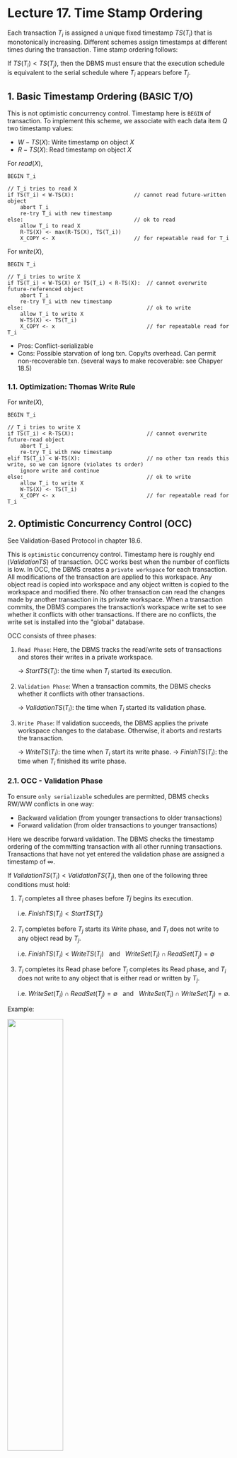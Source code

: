 # Lecture 17. Time Stamp Ordering

Each transaction $T_i$ is assigned a unique fixed timestamp $TS(T_i)$ that is monotonically increasing. Different schemes assign timestamps at different times during the transaction. Time stamp ordering follows:

If $TS(T_i) < TS(T_j)$, then the DBMS must ensure that the execution schedule is equivalent to the serial schedule where $T_i$ appears before $T_j$.

## 1. Basic Timestamp Ordering (BASIC T/O)

This is not optimistic concurrency control. Timestamp here is `BEGIN` of transaction. To implement this scheme, we associate with each data item $Q$ two timestamp values:

- $W-TS(X)$: Write timestamp on object $X$
- $R-TS(X)$: Read timestamp on object $X$

For $read(X)$,
```
BEGIN T_i

// T_i tries to read X
if TS(T_i) < W-TS(X):                   // cannot read future-written object
    abort T_i  
    re-try T_i with new timestamp
else:                                   // ok to read
    allow T_i to read X
    R-TS(X) <- max(R-TS(X), TS(T_i))
    X_COPY <- X                         // for repeatable read for T_i
```
 
For $write(X)$,
```
BEGIN T_i

// T_i tries to write X
if TS(T_i) < W-TS(X) or TS(T_i) < R-TS(X):  // cannot overwrite future-referenced object
    abort T_i  
    re-try T_i with new timestamp
else:                                       // ok to write
    allow T_i to write X
    W-TS(X) <- TS(T_i)
    X_COPY <- x                             // for repeatable read for T_i
```

- Pros: Conflict-serializable
- Cons: Possible starvation of long txn. Copy/ts overhead. Can permit non-recoverable txn. (several ways to make recoverable: see Chapyer 18.5)


### 1.1. Optimization: Thomas Write Rule

For $write(X)$,
```
BEGIN T_i

// T_i tries to write X
if TS(T_i) < R-TS(X):                       // cannot overwrite future-read object
    abort T_i  
    re-try T_i with new timestamp
elif TS(T_i) < W-TS(X):                     // no other txn reads this write, so we can ignore (violates ts order)
    ignore write and continue
else:                                       // ok to write
    allow T_i to write X
    W-TS(X) <- TS(T_i)
    X_COPY <- x                             // for repeatable read for T_i
```

## 2. Optimistic Concurrency Control (OCC)

See Validation-Based Protocol in chapter 18.6.

This is `optimistic` concurrency control. Timestamp here is roughly end ($ValidationTS$) of transaction. OCC works best when the number of conflicts is low. In OCC, the DBMS creates a `private workspace` for each transaction. All modifications of the transaction are applied to this workspace. Any object read is copied into workspace and any object written is copied to the workspace and modified there. No other transaction can read the changes made by another transaction in its private workspace. When a transaction commits, the DBMS compares the transaction’s workspace write set to see whether it conflicts with other transactions. If there are no conflicts, the write set is installed into the "global" database.

OCC consists of three phases:
1. `Read Phase`: Here, the DBMS tracks the read/write sets of transactions and stores their writes in a private workspace.
   
    -> $StartTS(T_i)$: the time when $T_i$ started its execution.
2. `Validation Phase`: When a transaction commits, the DBMS checks whether it conflicts with other transactions.

    -> $ValidationTS(T_i)$: the time when $T_i$ started its validation phase.
3. `Write Phase`: If validation succeeds, the DBMS applies the private workspace changes to the database. Otherwise, it aborts and restarts the transaction.

    -> $WriteTS(T_i)$: the time when $T_i$ start its write phase.
    -> $FinishTS(T_i)$: the time when $T_i$ finished its write phase.

### 2.1. OCC - Validation Phase

To ensure `only serializable` schedules are permitted, DBMS checks RW/WW conflicts in one way:
- Backward validation (from younger transactions to older transactions)
- Forward validation (from older transactions to younger transactions)

Here we describe forward validation. The DBMS checks the timestamp ordering of the committing transaction with all other running transactions. Transactions that have not yet entered the validation phase are assigned a timestamp of $\infty$.

If $ValidationTS(T_i) < ValidationTS(T_j)$, then one of the following three conditions must hold:
1. $T_i$ completes all three phases before $Tj$ begins its execution.

    i.e. $FinishTS(T_i) < StartTS(T_j)$
2. $T_i$ completes before $T_j$ starts its Write phase, and $T_i$ does not write to any object read by $T_j$.

    i.e. $FinishTS(T_i) < WriteTS(T_j)$ &nbsp; and &nbsp; $WriteSet(T_i) ∩ ReadSet(T_j) = ∅$
3. $T_i$ completes its Read phase before $T_j$ completes its Read phase, and $T_i$ does not write to any object
that is either read or written by $T_j$. 

    i.e. $WriteSet(T_i) ∩ ReadSet(T_j) = ∅$ &nbsp; and &nbsp; $WriteSet(T_i) ∩ WriteSet(T_j) = ∅$.


Example:

<img src="img/l17_1.PNG" width="50%" />

Since $TS(T_2) = 1$, $T_2$ commit was successful. $T_1$ commits successfully by condition 2.

<p float="left">
    <img src="img/l17_2.PNG" width="30%" />
    <img src="img/l17_3.PNG" width="30%" />
    <img src="img/l17_4.PNG" width="25%" />
</p>

For mid-side, condition 3 holds. For right-side, works fine for all.


- Pros: Only serializable
- Cons: Private workspace/Validation phase/Write phase/timestamp overhead. Abort are potentially more wasteful than in other protocols because they only occur after a transaction has already executed.

## 3. Isolation Levels

Serializability is useful because it allows programmers to ignore concurrency issues but enforcing it may allow too little parallelism and limit performance. We may want to use a weaker level of consistency to improve scalability.

Isolation levels control the extent that a transaction is exposed to the actions of other concurrent transactions.

Anomalies:
- `Dirty Read`: Reading uncommitted data. (WR conflict)
- `Unrepeatable Reads`: Redoing a read results in a different result. (RW conflict)
- `Phantom Reads`: Insertion or deletions result in different results for the same range scan queries.

Isolation Levels (Strongest to Weakest):
1. `SERIALIZABLE`: No Phantoms, all reads repeatable, and no dirty reads.
2. `REPEATABLE READS`: Phantoms may happen.
3. `READ-COMMITTED`: Phantoms and unrepeatable reads may happen.
4. `READ-UNCOMMITTED`: All anomalies may happen.

The isolation levels defined as part of SQL-92 standard only focused on anomalies that can occur in a 2PL-based DBMS. There are two additional isolation levels:
1. `CURSOR STABILITY`
   - Between repeatable reads and read committed
   - Prevents Lost Update Anomaly.
   - Default isolation level in IBM DB2.
2. `SNAPSHOT ISOLATION`
   - Guarantees that all reads made in a transaction see a consistent snapshot of the database that existed at the time the transaction started.
   - A transaction will commit only if its writes do not conflict with any concurrent updates made since that snapshot.
   - Susceptible to write skew anomaly.
  
    <img src="img/l18_l17.PNG" width="50%" />

<img src="img/l17_5.PNG" width="50%" />






